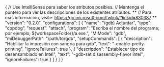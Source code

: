 {
    // Use IntelliSense para saber los atributos posibles.
    // Mantenga el puntero para ver las descripciones de los existentes atributos.
**    // Para más información, visite: https://go.microsoft.com/fwlink/?linkid=830387
**    "version": "0.2.0",
    "configurations": [
        {
            "name": "(gdb) Adjuntar",
            "type": "cppdbg",
            "request": "attach",
            "program": "Escriba el nombre del programa; por ejemplo, ${workspaceFolder}/a.exe.",
            "MIMode": "gdb",
            "miDebuggerPath": "/path/to/gdb",
            "setupCommands": [
                {
                    "description": "Habilitar la impresión con sangría para gdb",
                    "text": "-enable-pretty-printing",
                    "ignoreFailures": true
                },
                {
                    "description": "Establecer tipo de desensamblado en Intel",
                    "text": "-gdb-set disassembly-flavor intel",
                    "ignoreFailures": true
                }
            ]
        }
    ]
}